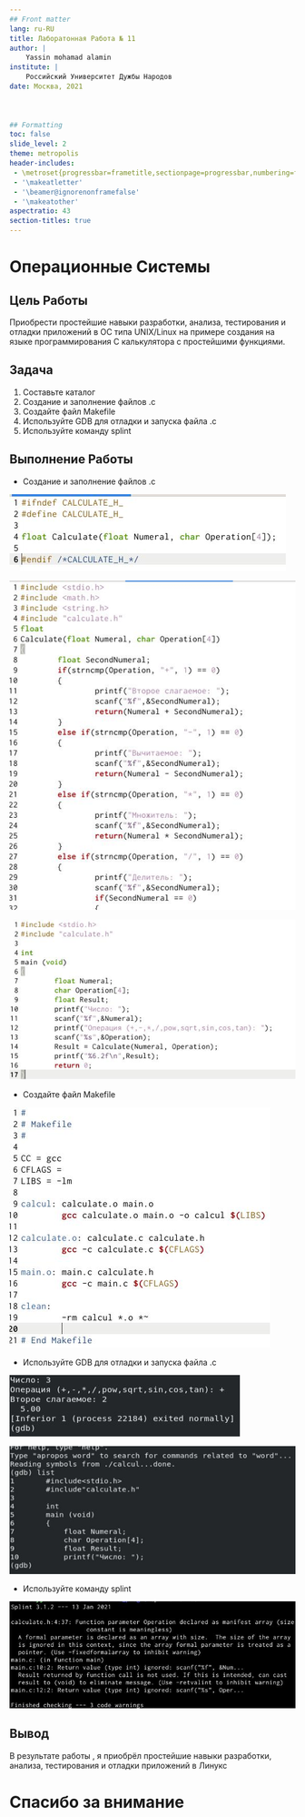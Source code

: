 ```yaml
---
## Front matter
lang: ru-RU
title: Лаборатонная Работа № 11 
author: |
	Yassin mohamad alamin
institute: |
	Российский Университет Дужбы Народов
date: Москва, 2021



## Formatting
toc: false
slide_level: 2
theme: metropolis
header-includes: 
 - \metroset{progressbar=frametitle,sectionpage=progressbar,numbering=fraction}
 - '\makeatletter'
 - '\beamer@ignorenonframefalse'
 - '\makeatother'
aspectratio: 43
section-titles: true
---
```

# Операционные Системы

## Цель Работы

Приобрести простейшие навыки разработки, анализа, тестирования и отладки приложений в ОС типа UNIX/Linux на примере создания на языке программирования С калькулятора с простейшими функциями.

## Задача

1. Составьте каталог
2. Создание и заполнение файлов .c
3. Создайте файл Makefile
4. Используйте GDB для отладки и запуска файла .c
5. Используйте команду splint

## Выполнение Работы

- Создание и заполнение файлов .c

![файл](1.1.jpg)


![файл](1.2.jpg)

![файл](1.3.jpg)

- Создайте файл Makefile

![файл](1.4.jpg)


- Используйте GDB для отладки и запуска файла .c

![GDB](2.jpg)

![GDB](3.jpg)




- Используйте команду splint

![splint](12.jpg)

## Вывод

В результате работы , я приобрёл простейшие навыки разработки, анализа, тестирования и отладки приложений в Линукс


# Спасибо за внимание
